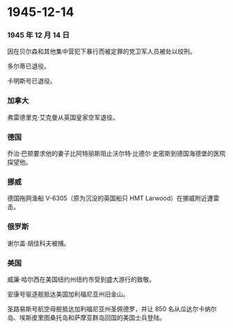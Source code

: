 # 1945-12-14

### 1945 年 12 月 14 日

因在贝尔森和其他集中营犯下暴行而被定罪的党卫军人员被处以绞刑。

多尔蒂已退役。

卡明斯号已退役。

### 加拿大

弗雷德里克·艾克曼从英国皇家空军退役。

### 德国

乔治·巴顿要求他的妻子比阿特丽斯阻止沃尔特·比德尔·史密斯到德国海德堡的医院探望他。

### 挪威

德国拖网渔船 V-6305（原为沉没的英国船只 HMT Larwood）在挪威附近遭雷击。

### 俄罗斯

谢尔盖·胡佳科夫被捕。

### 美国

威廉·哈尔西在美国纽约州纽约市受到盛大游行的致敬。

安康号驱逐舰抵达美国加利福尼亚州旧金山。

圣路易斯号航空母舰抵达加利福尼亚州圣佩德罗，并让 850
名从瓜达尔卡纳尔岛、埃斯皮里图桑托岛和萨摩亚群岛回国的美国士兵登陆。